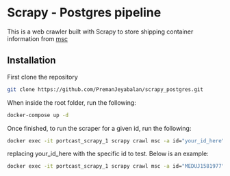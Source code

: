 # Scrapy - Postgres pipeline
This is a web crawler built with Scrapy to store shipping container information from [msc](https://https://www.msc.com/track-a-shipment)

## Installation
First clone the repository

```bash
git clone https://github.com/PremanJeyabalan/scrapy_postgres.git
```

When inside the root folder, run the following:

```bash
docker-compose up -d
```

Once finished, to run the scraper for a given id, run the following:
```bash
docker exec -it portcast_scrapy_1 scrapy crawl msc -a id="your_id_here"
```
replacing your_id_here with the specific id to test. Below is an example:

```bash
docker exec -it portcast_scrapy_1 scrapy crawl msc -a id="MEDUJ1581977"
```
